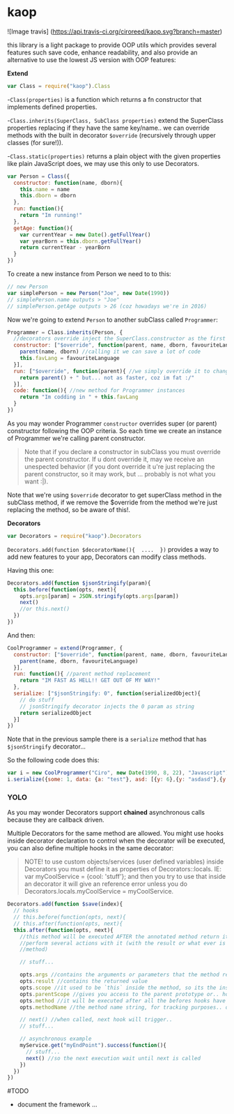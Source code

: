 # kaop

![Image travis]
(https://api.travis-ci.org/ciroreed/kaop.svg?branch=master)

this library is a light package to provide OOP utils which provides several features such save code, enhance readability, and also provide an alternative to use the lowest JS version with OOP features:

**Extend**

```javascript
var Class = require("kaop").Class
```

-`Class(properties)` is a function which returns a fn constructor that implements defined properties.

-`Class.inherits(SuperClass, SubClass properties)` extend the SuperClass properties replacing if they have the same key/name.. we can override methods with the built in decorator `$override` (recursively through upper classes (for sure!)).

-`Class.static(properties)` returns a plain object with the given properties like plain JavaScript does, we may use this only to use Decorators.

```javascript
var Person = Class({
  constructor: function(name, dborn){
    this.name = name
    this.dborn = dborn
  },
  run: function(){
    return "Im running!"
  },
  getAge: function(){
    var currentYear = new Date().getFullYear()
    var yearBorn = this.dborn.getFullYear()
    return currentYear - yearBorn
  }
})
```  
To create a new instance from Person we need to to this:

```javascript
// new Person
var simplePerson = new Person("Joe", new Date(1990))
// simplePerson.name outputs > "Joe"
// simplePerson.getAge outputs > 26 (coz howadays we're in 2016)

```
Now we're going to extend `Person` to another subClass called `Programmer`:

```javascript
Programmer = Class.inherits(Person, {
  //decorators override inject the SuperClass.constructor as the first parameter
  constructor: ["$override", function(parent, name, dborn, favouriteLanguage){
    parent(name, dborn) //calling it we can save a lot of code
    this.favLang = favouriteLanguage
  }],
  run: ["$override", function(parent){ //we simply override it to change the behavior
    return parent() + " but... not as faster, coz im fat :/"
  }],
  code: function(){ //new method for Programmer instances
    return "Im codding in " + this.favLang
  }
})
```
As you may wonder Programmer `constructor` overrides super (or parent) constructor following the OOP criteria. So each time we create an instance of Programmer we're calling parent constructor.

> Note that if you declare a constructor in subClass you must override the parent constructor. If u dont override it, may we receive an unespected behavior (if you dont override it u're just replacing the parent constructor, so it may work, but ... probably is not what you want :|).

Note that we're using `$override` decorator to get superClass method in the subClass method, if we remove the $override from the method we're just replacing the method, so be aware of this!.

**Decorators**

```javascript
var Decorators = require("kaop").Decorators
```
`Decorators.add(function $decoratorName(){  ....  })` provides a way to add new features to your app, Decorators can modify class methods.

Having this one:
```javascript
Decorators.add(function $jsonStringify(param){
  this.before(function(opts, next){
    opts.args[param] = JSON.stringify(opts.args[param])
    next()
    //or this.next()
  })
})
```
And then:
```javascript
CoolProgrammer = extend(Programmer, {
  constructor: ["$override", function(parent, name, dborn, favouriteLanguage){ //method recursive override
    parent(name, dborn, favouriteLanguage)
  }],
  run: function(){ //parent method replacement
    return "IM FAST AS HELL!! GET OUT OF MY WAY!"
  },
  serialize: ["$jsonStringify: 0", function(serializedObject){
    // do stuff
    // jsonStringify decorator injects the 0 param as string
    return serializedObject
  }]
})
```
Note that in the previous sample there is a `serialize` method that has `$jsonStringify` decorator...

So the following code does this:

```javascript
var i = new CoolProgrammer("Ciro", new Date(1990, 8, 22), "Javascript")
i.serialize({some: 1, data: {a: "test"}, asd: [{y: 6},{y: "asdasd"},{y: 5}]}) //outputs '{"some":1,"data":{"a":"test"},"asd":[{"y":6},{"y":"asdasd"},{"y":5}]}' in string..
```

### YOLO

As you may wonder Decorators support **chained** asynchronous calls because they are callback driven.

Multiple Decorators for the same method are allowed. You might use hooks inside decorator declaration to control when the decorator will be executed, you can also define multiple hooks in the same decorator:

> NOTE! to use custom objects/services (user defined variables) inside Decorators you must define it as properties of Decorators::locals. IE: var myCoolService = {cool: 'stuff'}; and then you try to use that inside an decorator it will give an reference error unless you do Decorators.locals.myCoolService = myCoolService.  

```javascript
Decorators.add(function $save(index){
  // hooks
  // this.before(function(opts, next){
  // this.after(function(opts, next){
  this.after(function(opts, next){
    //this method will be executed AFTER the annotated method return it result, so we can
    //perform several actions with it (with the result or what ever is defined in the
    //method)

    // stuff...

    opts.args //contains the arguments or parameters that the method receives
    opts.result //contains the returned value
    opts.scope //it used to be `this` inside the method, so its the instance itself
    opts.parentScope //gives you access to the parent prototype or.. how `$override` works
    opts.method //it will be executed after all the befores hooks have been consumed
    opts.methodName //the method name string, for tracking purposes.. or any

    // next() //when called, next hook will trigger..
    // stuff...

    // asynchronous example
    myService.get("myEndPoint").success(function(){
      // stuff...
      next() //so the next execution wait until next is called
    })
  })
})
```

#TODO
- document the framework
...
